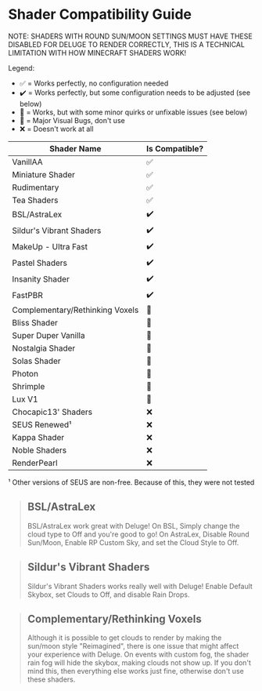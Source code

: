 # Shader Compatibility Guide

NOTE: SHADERS WITH ROUND SUN/MOON SETTINGS MUST HAVE THESE DISABLED FOR DELUGE TO RENDER CORRECTLY, THIS IS A TECHNICAL LIMITATION WITH HOW MINECRAFT SHADERS WORK!

Legend:
- ✅ = Works perfectly, no configuration needed
- ✔️ = Works perfectly, but some configuration needs to be adjusted (see below)
- 🐞 = Works, but with some minor quirks or unfixable issues (see below)
- 🐛 = Major Visual Bugs, don't use
- ❌ = Doesn't work at all

| Shader Name                     | Is Compatible? |
|---------------------------------|----------------|
| VanillAA                        | ✅              |
| Miniature Shader                | ✅              |
| Rudimentary                     | ✅              |
| Tea Shaders                     | ✅              |
| BSL/AstraLex                    | ✔️             |
| Sildur's Vibrant Shaders        | ✔️             |
| MakeUp - Ultra Fast             | ✔️             |
| Pastel Shaders                  | ✔️             |
| Insanity Shader                 | ✔️             |
| FastPBR                         | ✔️             |
| Complementary/Rethinking Voxels | 🐞             |
| Bliss Shader                    | 🐞             |
| Super Duper Vanilla             | 🐞             |
| Nostalgia Shader                | 🐞             |
| Solas Shader                    | 🐛             |
| Photon                          | 🐛             |
| Shrimple                        | 🐛             |
| Lux V1                          | 🐛             |
| Chocapic13' Shaders             | ❌              |
| SEUS Renewed¹                   | ❌              |
| Kappa Shader                    | ❌              |
| Noble Shaders                   | ❌              |
| RenderPearl                     | ❌              |

¹ Other versions of SEUS are non-free. Because of this, they were not tested

> ## BSL/AstraLex
> BSL/AstraLex work great with Deluge! On BSL, Simply change the cloud type to Off and you're good to go! 
> On AstraLex, Disable Round Sun/Moon, Enable RP Custom Sky, and set the Cloud Style to Off.

> ## Sildur's Vibrant Shaders
> Sildur's Vibrant Shaders works really well with Deluge! Enable Default Skybox, set Clouds to Off, and disable Rain Drops.

> ## Complementary/Rethinking Voxels
> Although it is possible to get clouds to render by making the sun/moon style "Reimagined", there is one issue that might affect your experience with Deluge.
> On events with custom fog, the shader rain fog will hide the skybox, making clouds not show up. If you don't mind this, then everything else works just fine, otherwise don't use these shaders.